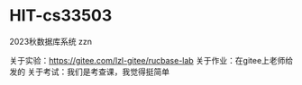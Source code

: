 # HIT-cs33503
2023秋数据库系统 zzn

关于实验：https://gitee.com/lzl-gitee/rucbase-lab
关于作业：在gitee上老师给发的
关于考试：我们是考查课，我觉得挺简单
